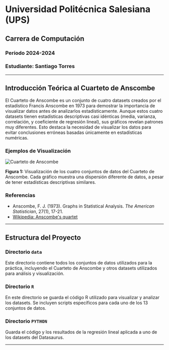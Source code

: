 # Universidad Politécnica Salesiana (UPS)
## Carrera de Computación
### Período 2024-2024
### Estudiante: Santiago Torres

---

## Introducción Teórica al Cuarteto de Anscombe

El Cuarteto de Anscombe es un conjunto de cuatro datasets creados por el estadístico Francis Anscombe en 1973 para demostrar la importancia de visualizar datos antes de analizarlos estadísticamente. Aunque estos cuatro datasets tienen estadísticas descriptivas casi idénticas (media, varianza, correlación, y coeficiente de regresión lineal), sus gráficos revelan patrones muy diferentes. Esto destaca la necesidad de visualizar los datos para evitar conclusiones erróneas basadas únicamente en estadísticas numéricas.

### Ejemplos de Visualización

![Cuarteto de Anscombe](https://upload.wikimedia.org/wikipedia/commons/e/ec/Anscombe%27s_quartet_3.svg)

**Figura 1:** Visualización de los cuatro conjuntos de datos del Cuarteto de Anscombe. Cada gráfico muestra una dispersión diferente de datos, a pesar de tener estadísticas descriptivas similares.

### Referencias

- Anscombe, F. J. (1973). Graphs in Statistical Analysis. *The American Statistician*, 27(1), 17-21.
- [Wikipedia: Anscombe's quartet](https://en.wikipedia.org/wiki/Anscombe%27s_quartet)

---

## Estructura del Proyecto

### Directorio `data`

Este directorio contiene todos los conjuntos de datos utilizados para la práctica, incluyendo el Cuarteto de Anscombe y otros datasets utilizados para análisis y visualización.

### Directorio `R`

En este directorio se guarda el código R utilizado para visualizar y analizar los datasets. Se incluyen scripts específicos para cada uno de los 13 conjuntos de datos.

### Directorio `PYTHON`

Guarda el código y los resultados de la regresión lineal aplicada a uno de los datasets del Datasaurus.

---